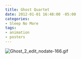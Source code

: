 ```yaml
---
title: Ghost Quartet
date: 2012-01-01 16:48:00 -05:00
categories:
- Sleep No More
tags:
- animation
- posters
---
```


![Ghost_2_edit_nodate-166.gif](/uploads/Ghost_2_edit_nodate-166.gif)